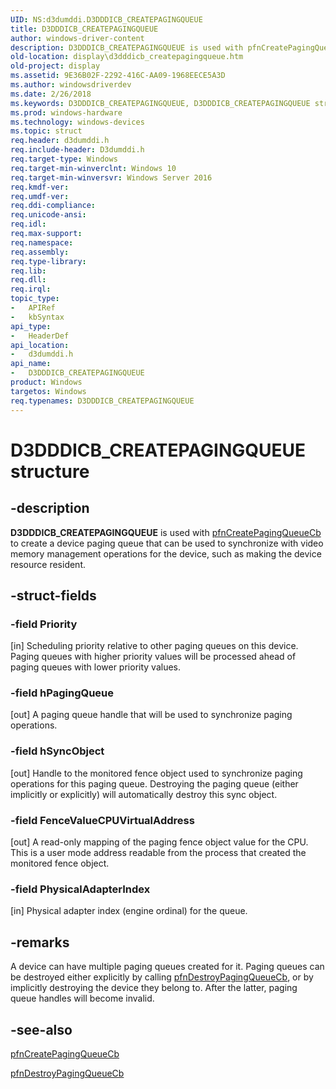 ```yaml
---
UID: NS:d3dumddi.D3DDDICB_CREATEPAGINGQUEUE
title: D3DDDICB_CREATEPAGINGQUEUE
author: windows-driver-content
description: D3DDDICB_CREATEPAGINGQUEUE is used with pfnCreatePagingQueueCb to create a device paging queue that can be used to synchronize with video memory management operations for the device, such as making the device resource resident.
old-location: display\d3dddicb_createpagingqueue.htm
old-project: display
ms.assetid: 9E36B02F-2292-416C-AA09-1968EECE5A3D
ms.author: windowsdriverdev
ms.date: 2/26/2018
ms.keywords: D3DDDICB_CREATEPAGINGQUEUE, D3DDDICB_CREATEPAGINGQUEUE structure [Display Devices], d3dumddi/D3DDDICB_CREATEPAGINGQUEUE, display.d3dddicb_createpagingqueue
ms.prod: windows-hardware
ms.technology: windows-devices
ms.topic: struct
req.header: d3dumddi.h
req.include-header: D3dumddi.h
req.target-type: Windows
req.target-min-winverclnt: Windows 10
req.target-min-winversvr: Windows Server 2016
req.kmdf-ver: 
req.umdf-ver: 
req.ddi-compliance: 
req.unicode-ansi: 
req.idl: 
req.max-support: 
req.namespace: 
req.assembly: 
req.type-library: 
req.lib: 
req.dll: 
req.irql: 
topic_type:
-	APIRef
-	kbSyntax
api_type:
-	HeaderDef
api_location:
-	d3dumddi.h
api_name:
-	D3DDDICB_CREATEPAGINGQUEUE
product: Windows
targetos: Windows
req.typenames: D3DDDICB_CREATEPAGINGQUEUE
---
```


# D3DDDICB_CREATEPAGINGQUEUE structure


## -description


<b>D3DDDICB_CREATEPAGINGQUEUE</b> is used with <a href="https://msdn.microsoft.com/99E4CFCF-7A0A-43A9-9E23-B7A9F9375690">pfnCreatePagingQueueCb</a> to create a device paging queue that can be used to synchronize with video memory management operations for the device, such as making the device resource resident.


## -struct-fields




### -field Priority

[in] Scheduling priority relative to other paging queues on this device. Paging queues with higher priority values will be processed ahead of paging queues with lower priority values.


### -field hPagingQueue

[out] A paging queue handle that will be used to synchronize paging operations.


### -field hSyncObject

[out] Handle to the monitored fence object used to synchronize paging operations for this paging queue. Destroying the paging queue (either implicitly or explicitly) will automatically destroy this sync object.


### -field FenceValueCPUVirtualAddress

[out] A read-only mapping of the paging fence object value for the CPU. This is a user mode address readable from the process that created the monitored fence object.


### -field PhysicalAdapterIndex

[in] Physical adapter index (engine ordinal) for the queue.


## -remarks



A device can have multiple paging queues created for it. Paging queues can be destroyed either explicitly by calling <a href="https://msdn.microsoft.com/2C039656-5384-4864-8F29-A336B0ED06C0">pfnDestroyPagingQueueCb</a>, or by implicitly destroying the device they belong to. After the latter, paging queue handles will become invalid.




## -see-also




<a href="https://msdn.microsoft.com/99E4CFCF-7A0A-43A9-9E23-B7A9F9375690">pfnCreatePagingQueueCb</a>



<a href="https://msdn.microsoft.com/2C039656-5384-4864-8F29-A336B0ED06C0">pfnDestroyPagingQueueCb</a>
 

 

